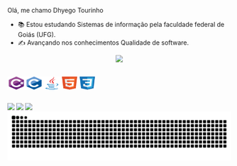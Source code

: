 Olá, me chamo Dhyego Tourinho

-  📚 Estou estudando Sistemas de informação pela faculdade federal de Goiás (UFG).
-  ✍️ Avançando nos conhecimentos Qualidade de software.


<div style="text-align: center;" align="center">
  <img src="https://github-readme-stats.vercel.app/api?username=DhyegoTourinho&hide_title=true&show_icons=true&theme=gotham&include_all_commits=false&count_private=true&hide=issues&line_height=25" />
</div>

<div> 

##
 
</div>
<div style="display:flex;" align="center">
  <img align="center" alt="DhyegoTourinho" height="30" width="40" src="https://raw.githubusercontent.com/devicons/devicon/master/icons/csharp/csharp-original.svg"> 
  <img align="center" alt="DhyegoTourinho" height="30" width="40" src="https://raw.githubusercontent.com/devicons/devicon/master/icons/c/c-original.svg"> 
  <img align="center" alt="DhyegoTourinho" height="30" width="40" src="https://raw.githubusercontent.com/devicons/devicon/master/icons/java/java-original.svg"> 
  <img align="center" alt="DhyegoTourinho" height="30" width="40" src="https://raw.githubusercontent.com/devicons/devicon/master/icons/html5/html5-original.svg"> 
  <img align="center" alt="DhyegoTourinho" height="30" width="40" src="https://raw.githubusercontent.com/devicons/devicon/master/icons/css3/css3-original.svg"> 
</div>

  ##

<div> 
  <a href="https://www.instagram.com/Dhyego_Tourinho" target="_blank"><img src="https://img.shields.io/badge/-Instagram-%23E4405F?style=for-the-badge&logo=instagram&logoColor=white" target="_blank"></a>
  <a href = "contato@DhyegoTourinho9@gmail.com"><img src="https://img.shields.io/badge/-Gmail-FF0000?style=for-the-badge&logo=gmail&logoColor=white" target="_blank"></a>
  <a href="www.linkedin.com/in/dhyego-tourinho-282a22308" target="_blank"><img src="https://img.shields.io/badge/-LinkedIn-%230077B5?style=for-the-badge&logo=linkedin&logoColor=white" target="_blank"></a> 
</div>

<picture align="center">
  <source media="(prefers-color-scheme: dark)" srcset="https://raw.githubusercontent.com/DhyegoTourinho/DhyegoTourinho/output/github-contribution-grid-snake-dark.svg">
  <source media="(prefers-color-scheme: light)" srcset="https://raw.githubusercontent.com/DhyegoTourinho/DhyegoTourinho/output/github-contribution-grid-snake-dark.svg">
  <img align="center" alt="github contribution grid snake animation" src="https://raw.githubusercontent.com/DhyegoTourinho/DhyegoTourinho/output/github-contribution-grid-snake.svg">
</picture>
